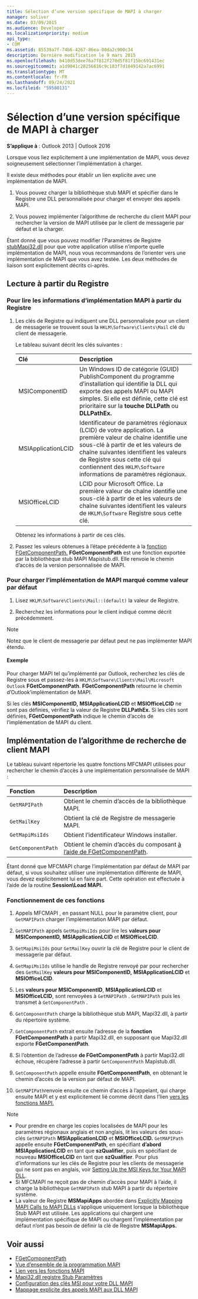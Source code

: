 ```yaml
---
title: Sélection d’une version spécifique de MAPI à charger
manager: soliver
ms.date: 03/09/2015
ms.audience: Developer
ms.localizationpriority: medium
api_type:
- COM
ms.assetid: 85539a7f-74b6-4267-86ea-00da2c900c34
description: Dernière modification le 9 mars 2015
ms.openlocfilehash: b410d53dee76a7f812f270d5f81f15bc691431ec
ms.sourcegitcommit: a1d9041c20256616c9c183f7d1049142a7ac6991
ms.translationtype: MT
ms.contentlocale: fr-FR
ms.lasthandoff: 09/24/2021
ms.locfileid: "59580131"
---
```

# <a name="choose-a-specific-version-of-mapi-to-load"></a>Sélection d’une version spécifique de MAPI à charger

**S’applique à** : Outlook 2013 | Outlook 2016 
  
Lorsque vous liez explicitement à une implémentation de MAPI, vous devez soigneusement sélectionner l’implémentation à charger. 
  
Il existe deux méthodes pour établir un lien explicite avec une implémentation de MAPI. 
  
1. Vous pouvez charger la bibliothèque stub MAPI et spécifier dans le Registre une DLL personnalisée pour charger et envoyer des appels MAPI.
    
2. Vous pouvez implémenter l’algorithme de recherche du client MAPI pour rechercher la version de MAPI utilisée par le client de messagerie par défaut et la charger.
    
Étant donné que vous pouvez modifier l’Paramètres de Registre [stubMapi32.dll](https://msdn.microsoft.com/library/ms531218%28EXCHG.10%29.aspx) pour que votre application utilise n’importe quelle implémentation de MAPI, nous vous recommandons de l’orienter vers une implémentation de MAPI que vous avez testée. Les deux méthodes de liaison sont explicitement décrits ci-après. 
  
## <a name="reading-from-the-registry"></a>Lecture à partir du Registre

### <a name="to-read-mapi-implementation-information-from-the-registry"></a>Pour lire les informations d’implémentation MAPI à partir du Registre

1. Les clés de Registre qui indiquent une DLL personnalisée pour un client de messagerie se trouvent sous la  `HKLM\Software\Clients\Mail` clé du client de messagerie. 
    
   Le tableau suivant décrit les clés suivantes :
    
   |**Clé**|**Description**|
   |:-----|:-----|
   |MSIComponentID  <br/> |Un Windows ID de catégorie (GUID) PublishComponent du programme d’installation qui identifie la DLL qui exporte des appels MAPI ou MAPI simples. Si elle est définie, cette clé est prioritaire sur la **touche DLLPath** ou **DLLPathEx.**  <br/> |
   |MSIApplicationLCID  <br/> |Identificateur de paramètres régionaux (LCID) de votre application. La première valeur de chaîne identifie une sous-clé à partir de et les valeurs de chaîne suivantes identifient les valeurs de Registre sous cette clé qui contiennent des  `HKLM\Software` informations de paramètres régionaux.  <br/> |
   |MSIOfficeLCID  <br/> |LCID pour Microsoft Office. La première valeur de chaîne identifie une sous-clé à partir de et les valeurs de chaîne suivantes identifient les valeurs de  `HKLM\Software` Registre sous cette clé.  <br/> |
   
   Obtenez les informations à partir de ces clés.
    
2. Passez les valeurs obtenues à l’étape précédente à la [fonction FGetComponentPath.](fgetcomponentpath.md) **FGetComponentPath** est une fonction exportée par la bibliothèque stub MAPI Mapistub.dll. Elle renvoie le chemin d’accès de la version personnalisée de MAPI. 


### <a name="to-load-the-implementation-of-mapi-marked-as-default"></a>Pour charger l’implémentation de MAPI marqué comme valeur par défaut

1. Lisez  `HKLM\Software\Clients\Mail::(default)` la valeur de Registre. 
    
2. Recherchez les informations pour le client indiqué comme décrit précédemment.
    
> [!NOTE]
> Notez que le client de messagerie par défaut peut ne pas implémenter MAPI étendu. 
  
#### <a name="example"></a>Exemple

Pour charger MAPI tel qu’implémenté par Outlook, recherchez les clés de Registre sous et passez-les à `HKLM\Software\Clients\Mail\Microsoft Outlook` **FGetComponentPath**. **FGetComponentPath** retourne le chemin d’Outlook’implémentation de MAPI. 
  
Si les clés **MSIComponentID,** **MSIApplicationLCID** et **MSIOfficeLCID** ne sont pas définies, vérifiez la valeur de Registre **DLLPathEx.** Si les clés sont définies, **FGetComponentPath** indique le chemin d’accès de l’implémentation de MAPI du client. 
  
## <a name="implementing-the-mapi-client-lookup-algorithm"></a>Implémentation de l’algorithme de recherche de client MAPI

Le tableau suivant répertorie les quatre fonctions MFCMAPI utilisées pour rechercher le chemin d’accès à une implémentation personnalisée de MAPI :
  
|**Fonction**|**Description**|
|:-----|:-----|
| `GetMAPIPath` <br/> |Obtient le chemin d’accès de la bibliothèque MAPI.  <br/> |
| `GetMailKey` <br/> |Obtient la clé de Registre de messagerie MAPI.  <br/> |
| `GetMapiMsiIds` <br/> |Obtient l’identificateur Windows installer.  <br/> |
| `GetComponentPath` <br/> |Obtient le chemin d’accès du composant [à l’aide de FGetComponentPath](fgetcomponentpath.md).  <br/> |
   
Étant donné que MFCMAPI charge l’implémentation par défaut de MAPI par défaut, si vous souhaitez utiliser une implémentation différente de MAPI, vous devez explicitement lui en faire part. Cette opération est effectuée à l’aide de la routine **Session\Load MAPI.** 
  
### <a name="how-these-functions-work"></a>Fonctionnement de ces fonctions

1. Appels MFCMAPI , en passant NULL pour le paramètre client, pour  `GetMAPIPath` charger l’implémentation MAPI par défaut.
    
2.  `GetMAPIPath` appels  `GetMapiMsiIds` pour lire les **valeurs pour MSIComponentID,** **MSIApplicationLCID** et **MSIOfficeLCID**.
    
3.  `GetMapiMsiIds` pour  `GetMailKey` ouvrir la clé de Registre pour le client de messagerie par défaut. 
    
4.  `GetMapiMsiIds` utilise le handle de Registre renvoyé par pour rechercher des  `GetMailKey` **valeurs pour MSIComponentID,** **MSIApplicationLCID** et **MSIOfficeLCID**.
    
5. Les **valeurs pour MSIComponentID**, **MSIApplicationLCID** et **MSIOfficeLCID**, sont renvoyées à  `GetMAPIPath` .  `GetMAPIPath` puis les transmet à  `GetComponentPath` .
    
6.  `GetComponentPath` charge la bibliothèque stub MAPI, Mapi32.dll, à partir du répertoire système. 
    
7.  `GetComponentPath` extrait ensuite l’adresse de la **fonction FGetComponentPath** à partir Mapi32.dll, en supposant que Mapi32.dll exporte **FGetComponentPath**.
    
8. Si l’obtention de l’adresse **de FGetComponentPath** à partir Mapi32.dll échoue, récupère l’adresse à partir  `GetComponentPath` Mapistub.dll. 
    
9.  `GetComponentPath` appelle ensuite **FGetComponentPath**, en obtenant le chemin d’accès de la version par défaut de MAPI.
    
10.  `GetMAPIPath`renvoie ensuite ce chemin d’accès à l’appelant, qui charge ensuite MAPI et y est explicitement lié comme décrit dans l’lien [vers les fonctions MAPI.](how-to-link-to-mapi-functions.md)
    
> [!NOTE] 
> - Pour prendre en charge les copies localisées de MAPI pour les paramètres régionaux anglais et non anglais, lit les valeurs des sous-clés `GetMAPIPath` **MSIApplicationLCID** et **MSIOfficeLCID.**  `GetMAPIPath` appelle ensuite **FGetComponentPath**, en spécifiant **d’abord MSIApplicationLCID** en tant que **szQualifier**, puis en spécifiant de nouveau **MSIOfficeLCID** en tant que **szQualifier**. Pour plus d’informations sur les clés de Registre pour les clients de messagerie qui ne sont pas en anglais, voir [Setting Up the MSI Keys for Your MAPI DLL](https://msdn.microsoft.com/library/ee909494%28VS.85%29.aspx).   
> - Si MFCMAPI ne reçoit pas de chemin d’accès pour MAPI à l’aide, il charge la bibliothèque  `GetMAPIPath` stub MAPI à partir du répertoire système.
> - La valeur de Registre **MSMapiApps** abordée dans [Explicitly Mapping MAPI Calls to MAPI DLLs](https://msdn.microsoft.com/library/ee909490%28VS.85%29.aspx) s’applique uniquement lorsque la bibliothèque Stub MAPI est utilisée. Les applications qui chargent une implémentation spécifique de MAPI ou chargent l’implémentation par défaut n’ont pas besoin de définir la clé de Registre **MSMapiApps.** 
    
## <a name="see-also"></a>Voir aussi

- [FGetComponentPath](fgetcomponentpath.md)
- [Vue d’ensemble de la programmation MAPI](mapi-programming-overview.md)
- [Lien vers les fonctions MAPI](how-to-link-to-mapi-functions.md)
- [Mapi32.dll registre Stub Paramètres](https://msdn.microsoft.com/library/ms531218%28EXCHG.10%29.aspx)
- [Configuration des clés MSI pour votre DLL MAPI](https://msdn.microsoft.com/library/ee909494%28VS.85%29.aspx)
- [Mappage explicite des appels MAPI aux DLL MAPI](https://msdn.microsoft.com/library/ee909490%28VS.85%29.aspx)

